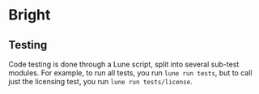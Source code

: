 # Bright

<!-- b:construction -->
<!-- b:bright-dev -->

## Testing

Code testing is done through a Lune script, split into several sub-test modules. For example, to run all tests, you run
`lune run tests`, but to call just the licensing test, you run `lune run tests/license`.
